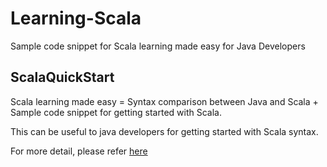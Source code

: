 Learning-Scala
==============
Sample code snippet for Scala learning made easy for Java Developers

ScalaQuickStart
----------------
Scala learning made easy = Syntax comparison between Java and Scala + Sample code snippet for getting started with Scala.

This can be useful to java developers for getting started with Scala syntax.

For more detail, please refer [here](https://github.com/tirthalpatel/Learning-Scala/tree/master/ScalaQuickStart)